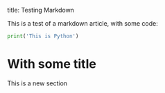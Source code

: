 title: Testing Markdown

This is a test of a markdown article, with some code:

```python
print('This is Python')
```

# With some title
This is a new section 
